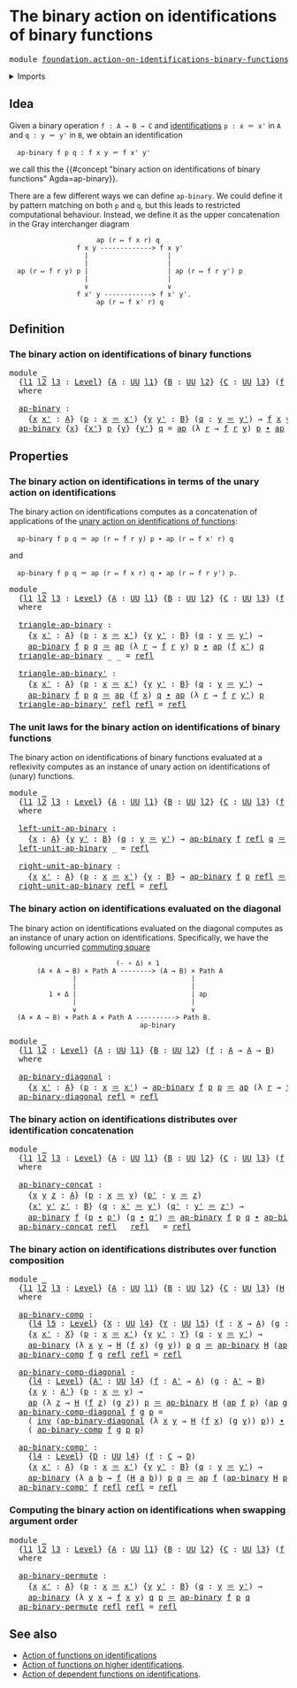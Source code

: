 # The binary action on identifications of binary functions

<pre class="Agda"><a id="69" class="Keyword">module</a> <a id="76" href="foundation.action-on-identifications-binary-functions.html" class="Module">foundation.action-on-identifications-binary-functions</a> <a id="130" class="Keyword">where</a>
</pre>
<details><summary>Imports</summary>

<pre class="Agda"><a id="186" class="Keyword">open</a> <a id="191" class="Keyword">import</a> <a id="198" href="foundation.action-on-identifications-functions.html" class="Module">foundation.action-on-identifications-functions</a>
<a id="245" class="Keyword">open</a> <a id="250" class="Keyword">import</a> <a id="257" href="foundation.universe-levels.html" class="Module">foundation.universe-levels</a>

<a id="285" class="Keyword">open</a> <a id="290" class="Keyword">import</a> <a id="297" href="foundation-core.identity-types.html" class="Module">foundation-core.identity-types</a>
</pre>
</details>

## Idea

Given a binary operation `f : A → B → C` and
[identifications](foundation-core.identity-types.md) `p : x ＝ x'` in `A` and
`q : y ＝ y'` in `B`, we obtain an identification

```text
  ap-binary f p q : f x y ＝ f x' y'
```

we call this the
{{#concept "binary action on identifications of binary functions" Agda=ap-binary}}.

There are a few different ways we can define `ap-binary`. We could define it by
pattern matching on both `p` and `q`, but this leads to restricted computational
behaviour. Instead, we define it as the upper concatenation in the Gray
interchanger diagram

```text
                      ap (r ↦ f x r) q
                 f x y -------------> f x y'
                   |                    |
                   |                    |
  ap (r ↦ f r y) p |                    | ap (r ↦ f r y') p
                   |                    |
                   ∨                    ∨
                 f x' y ------------> f x' y'.
                      ap (r ↦ f x' r) q
```

## Definition

### The binary action on identifications of binary functions

<pre class="Agda"><a id="1429" class="Keyword">module</a> <a id="1436" href="foundation.action-on-identifications-binary-functions.html#1436" class="Module">_</a>
  <a id="1440" class="Symbol">{</a><a id="1441" href="foundation.action-on-identifications-binary-functions.html#1441" class="Bound">l1</a> <a id="1444" href="foundation.action-on-identifications-binary-functions.html#1444" class="Bound">l2</a> <a id="1447" href="foundation.action-on-identifications-binary-functions.html#1447" class="Bound">l3</a> <a id="1450" class="Symbol">:</a> <a id="1452" href="Agda.Primitive.html#742" class="Postulate">Level</a><a id="1457" class="Symbol">}</a> <a id="1459" class="Symbol">{</a><a id="1460" href="foundation.action-on-identifications-binary-functions.html#1460" class="Bound">A</a> <a id="1462" class="Symbol">:</a> <a id="1464" href="Agda.Primitive.html#388" class="Primitive">UU</a> <a id="1467" href="foundation.action-on-identifications-binary-functions.html#1441" class="Bound">l1</a><a id="1469" class="Symbol">}</a> <a id="1471" class="Symbol">{</a><a id="1472" href="foundation.action-on-identifications-binary-functions.html#1472" class="Bound">B</a> <a id="1474" class="Symbol">:</a> <a id="1476" href="Agda.Primitive.html#388" class="Primitive">UU</a> <a id="1479" href="foundation.action-on-identifications-binary-functions.html#1444" class="Bound">l2</a><a id="1481" class="Symbol">}</a> <a id="1483" class="Symbol">{</a><a id="1484" href="foundation.action-on-identifications-binary-functions.html#1484" class="Bound">C</a> <a id="1486" class="Symbol">:</a> <a id="1488" href="Agda.Primitive.html#388" class="Primitive">UU</a> <a id="1491" href="foundation.action-on-identifications-binary-functions.html#1447" class="Bound">l3</a><a id="1493" class="Symbol">}</a> <a id="1495" class="Symbol">(</a><a id="1496" href="foundation.action-on-identifications-binary-functions.html#1496" class="Bound">f</a> <a id="1498" class="Symbol">:</a> <a id="1500" href="foundation.action-on-identifications-binary-functions.html#1460" class="Bound">A</a> <a id="1502" class="Symbol">→</a> <a id="1504" href="foundation.action-on-identifications-binary-functions.html#1472" class="Bound">B</a> <a id="1506" class="Symbol">→</a> <a id="1508" href="foundation.action-on-identifications-binary-functions.html#1484" class="Bound">C</a><a id="1509" class="Symbol">)</a>
  <a id="1513" class="Keyword">where</a>

  <a id="1522" href="foundation.action-on-identifications-binary-functions.html#1522" class="Function">ap-binary</a> <a id="1532" class="Symbol">:</a>
    <a id="1538" class="Symbol">{</a><a id="1539" href="foundation.action-on-identifications-binary-functions.html#1539" class="Bound">x</a> <a id="1541" href="foundation.action-on-identifications-binary-functions.html#1541" class="Bound">x&#39;</a> <a id="1544" class="Symbol">:</a> <a id="1546" href="foundation.action-on-identifications-binary-functions.html#1460" class="Bound">A</a><a id="1547" class="Symbol">}</a> <a id="1549" class="Symbol">(</a><a id="1550" href="foundation.action-on-identifications-binary-functions.html#1550" class="Bound">p</a> <a id="1552" class="Symbol">:</a> <a id="1554" href="foundation.action-on-identifications-binary-functions.html#1539" class="Bound">x</a> <a id="1556" href="foundation-core.identity-types.html#2713" class="Function Operator">＝</a> <a id="1558" href="foundation.action-on-identifications-binary-functions.html#1541" class="Bound">x&#39;</a><a id="1560" class="Symbol">)</a> <a id="1562" class="Symbol">{</a><a id="1563" href="foundation.action-on-identifications-binary-functions.html#1563" class="Bound">y</a> <a id="1565" href="foundation.action-on-identifications-binary-functions.html#1565" class="Bound">y&#39;</a> <a id="1568" class="Symbol">:</a> <a id="1570" href="foundation.action-on-identifications-binary-functions.html#1472" class="Bound">B</a><a id="1571" class="Symbol">}</a> <a id="1573" class="Symbol">(</a><a id="1574" href="foundation.action-on-identifications-binary-functions.html#1574" class="Bound">q</a> <a id="1576" class="Symbol">:</a> <a id="1578" href="foundation.action-on-identifications-binary-functions.html#1563" class="Bound">y</a> <a id="1580" href="foundation-core.identity-types.html#2713" class="Function Operator">＝</a> <a id="1582" href="foundation.action-on-identifications-binary-functions.html#1565" class="Bound">y&#39;</a><a id="1584" class="Symbol">)</a> <a id="1586" class="Symbol">→</a> <a id="1588" href="foundation.action-on-identifications-binary-functions.html#1496" class="Bound">f</a> <a id="1590" href="foundation.action-on-identifications-binary-functions.html#1539" class="Bound">x</a> <a id="1592" href="foundation.action-on-identifications-binary-functions.html#1563" class="Bound">y</a> <a id="1594" href="foundation-core.identity-types.html#2713" class="Function Operator">＝</a> <a id="1596" href="foundation.action-on-identifications-binary-functions.html#1496" class="Bound">f</a> <a id="1598" href="foundation.action-on-identifications-binary-functions.html#1541" class="Bound">x&#39;</a> <a id="1601" href="foundation.action-on-identifications-binary-functions.html#1565" class="Bound">y&#39;</a>
  <a id="1606" href="foundation.action-on-identifications-binary-functions.html#1522" class="Function">ap-binary</a> <a id="1616" class="Symbol">{</a><a id="1617" href="foundation.action-on-identifications-binary-functions.html#1617" class="Bound">x</a><a id="1618" class="Symbol">}</a> <a id="1620" class="Symbol">{</a><a id="1621" href="foundation.action-on-identifications-binary-functions.html#1621" class="Bound">x&#39;</a><a id="1623" class="Symbol">}</a> <a id="1625" href="foundation.action-on-identifications-binary-functions.html#1625" class="Bound">p</a> <a id="1627" class="Symbol">{</a><a id="1628" href="foundation.action-on-identifications-binary-functions.html#1628" class="Bound">y</a><a id="1629" class="Symbol">}</a> <a id="1631" class="Symbol">{</a><a id="1632" href="foundation.action-on-identifications-binary-functions.html#1632" class="Bound">y&#39;</a><a id="1634" class="Symbol">}</a> <a id="1636" href="foundation.action-on-identifications-binary-functions.html#1636" class="Bound">q</a> <a id="1638" class="Symbol">=</a> <a id="1640" href="foundation.action-on-identifications-functions.html#730" class="Function">ap</a> <a id="1643" class="Symbol">(λ</a> <a id="1646" href="foundation.action-on-identifications-binary-functions.html#1646" class="Bound">r</a> <a id="1648" class="Symbol">→</a> <a id="1650" href="foundation.action-on-identifications-binary-functions.html#1496" class="Bound">f</a> <a id="1652" href="foundation.action-on-identifications-binary-functions.html#1646" class="Bound">r</a> <a id="1654" href="foundation.action-on-identifications-binary-functions.html#1628" class="Bound">y</a><a id="1655" class="Symbol">)</a> <a id="1657" href="foundation.action-on-identifications-binary-functions.html#1625" class="Bound">p</a> <a id="1659" href="foundation-core.identity-types.html#5864" class="Function Operator">∙</a> <a id="1661" href="foundation.action-on-identifications-functions.html#730" class="Function">ap</a> <a id="1664" class="Symbol">(</a><a id="1665" href="foundation.action-on-identifications-binary-functions.html#1496" class="Bound">f</a> <a id="1667" href="foundation.action-on-identifications-binary-functions.html#1621" class="Bound">x&#39;</a><a id="1669" class="Symbol">)</a> <a id="1671" href="foundation.action-on-identifications-binary-functions.html#1636" class="Bound">q</a>
</pre>
## Properties

### The binary action on identifications in terms of the unary action on identifications

The binary action on identifications computes as a concatenation of applications
of the
[unary action on identifications of functions](foundation.action-on-identifications-functions.md):

```text
  ap-binary f p q ＝ ap (r ↦ f r y) p ∙ ap (r ↦ f x' r) q
```

and

```text
  ap-binary f p q ＝ ap (r ↦ f x r) q ∙ ap (r ↦ f r y') p.
```

<pre class="Agda"><a id="2125" class="Keyword">module</a> <a id="2132" href="foundation.action-on-identifications-binary-functions.html#2132" class="Module">_</a>
  <a id="2136" class="Symbol">{</a><a id="2137" href="foundation.action-on-identifications-binary-functions.html#2137" class="Bound">l1</a> <a id="2140" href="foundation.action-on-identifications-binary-functions.html#2140" class="Bound">l2</a> <a id="2143" href="foundation.action-on-identifications-binary-functions.html#2143" class="Bound">l3</a> <a id="2146" class="Symbol">:</a> <a id="2148" href="Agda.Primitive.html#742" class="Postulate">Level</a><a id="2153" class="Symbol">}</a> <a id="2155" class="Symbol">{</a><a id="2156" href="foundation.action-on-identifications-binary-functions.html#2156" class="Bound">A</a> <a id="2158" class="Symbol">:</a> <a id="2160" href="Agda.Primitive.html#388" class="Primitive">UU</a> <a id="2163" href="foundation.action-on-identifications-binary-functions.html#2137" class="Bound">l1</a><a id="2165" class="Symbol">}</a> <a id="2167" class="Symbol">{</a><a id="2168" href="foundation.action-on-identifications-binary-functions.html#2168" class="Bound">B</a> <a id="2170" class="Symbol">:</a> <a id="2172" href="Agda.Primitive.html#388" class="Primitive">UU</a> <a id="2175" href="foundation.action-on-identifications-binary-functions.html#2140" class="Bound">l2</a><a id="2177" class="Symbol">}</a> <a id="2179" class="Symbol">{</a><a id="2180" href="foundation.action-on-identifications-binary-functions.html#2180" class="Bound">C</a> <a id="2182" class="Symbol">:</a> <a id="2184" href="Agda.Primitive.html#388" class="Primitive">UU</a> <a id="2187" href="foundation.action-on-identifications-binary-functions.html#2143" class="Bound">l3</a><a id="2189" class="Symbol">}</a> <a id="2191" class="Symbol">(</a><a id="2192" href="foundation.action-on-identifications-binary-functions.html#2192" class="Bound">f</a> <a id="2194" class="Symbol">:</a> <a id="2196" href="foundation.action-on-identifications-binary-functions.html#2156" class="Bound">A</a> <a id="2198" class="Symbol">→</a> <a id="2200" href="foundation.action-on-identifications-binary-functions.html#2168" class="Bound">B</a> <a id="2202" class="Symbol">→</a> <a id="2204" href="foundation.action-on-identifications-binary-functions.html#2180" class="Bound">C</a><a id="2205" class="Symbol">)</a>
  <a id="2209" class="Keyword">where</a>

  <a id="2218" href="foundation.action-on-identifications-binary-functions.html#2218" class="Function">triangle-ap-binary</a> <a id="2237" class="Symbol">:</a>
    <a id="2243" class="Symbol">{</a><a id="2244" href="foundation.action-on-identifications-binary-functions.html#2244" class="Bound">x</a> <a id="2246" href="foundation.action-on-identifications-binary-functions.html#2246" class="Bound">x&#39;</a> <a id="2249" class="Symbol">:</a> <a id="2251" href="foundation.action-on-identifications-binary-functions.html#2156" class="Bound">A</a><a id="2252" class="Symbol">}</a> <a id="2254" class="Symbol">(</a><a id="2255" href="foundation.action-on-identifications-binary-functions.html#2255" class="Bound">p</a> <a id="2257" class="Symbol">:</a> <a id="2259" href="foundation.action-on-identifications-binary-functions.html#2244" class="Bound">x</a> <a id="2261" href="foundation-core.identity-types.html#2713" class="Function Operator">＝</a> <a id="2263" href="foundation.action-on-identifications-binary-functions.html#2246" class="Bound">x&#39;</a><a id="2265" class="Symbol">)</a> <a id="2267" class="Symbol">{</a><a id="2268" href="foundation.action-on-identifications-binary-functions.html#2268" class="Bound">y</a> <a id="2270" href="foundation.action-on-identifications-binary-functions.html#2270" class="Bound">y&#39;</a> <a id="2273" class="Symbol">:</a> <a id="2275" href="foundation.action-on-identifications-binary-functions.html#2168" class="Bound">B</a><a id="2276" class="Symbol">}</a> <a id="2278" class="Symbol">(</a><a id="2279" href="foundation.action-on-identifications-binary-functions.html#2279" class="Bound">q</a> <a id="2281" class="Symbol">:</a> <a id="2283" href="foundation.action-on-identifications-binary-functions.html#2268" class="Bound">y</a> <a id="2285" href="foundation-core.identity-types.html#2713" class="Function Operator">＝</a> <a id="2287" href="foundation.action-on-identifications-binary-functions.html#2270" class="Bound">y&#39;</a><a id="2289" class="Symbol">)</a> <a id="2291" class="Symbol">→</a>
    <a id="2297" href="foundation.action-on-identifications-binary-functions.html#1522" class="Function">ap-binary</a> <a id="2307" href="foundation.action-on-identifications-binary-functions.html#2192" class="Bound">f</a> <a id="2309" href="foundation.action-on-identifications-binary-functions.html#2255" class="Bound">p</a> <a id="2311" href="foundation.action-on-identifications-binary-functions.html#2279" class="Bound">q</a> <a id="2313" href="foundation-core.identity-types.html#2713" class="Function Operator">＝</a> <a id="2315" href="foundation.action-on-identifications-functions.html#730" class="Function">ap</a> <a id="2318" class="Symbol">(λ</a> <a id="2321" href="foundation.action-on-identifications-binary-functions.html#2321" class="Bound">r</a> <a id="2323" class="Symbol">→</a> <a id="2325" href="foundation.action-on-identifications-binary-functions.html#2192" class="Bound">f</a> <a id="2327" href="foundation.action-on-identifications-binary-functions.html#2321" class="Bound">r</a> <a id="2329" href="foundation.action-on-identifications-binary-functions.html#2268" class="Bound">y</a><a id="2330" class="Symbol">)</a> <a id="2332" href="foundation.action-on-identifications-binary-functions.html#2255" class="Bound">p</a> <a id="2334" href="foundation-core.identity-types.html#5864" class="Function Operator">∙</a> <a id="2336" href="foundation.action-on-identifications-functions.html#730" class="Function">ap</a> <a id="2339" class="Symbol">(</a><a id="2340" href="foundation.action-on-identifications-binary-functions.html#2192" class="Bound">f</a> <a id="2342" href="foundation.action-on-identifications-binary-functions.html#2246" class="Bound">x&#39;</a><a id="2344" class="Symbol">)</a> <a id="2346" href="foundation.action-on-identifications-binary-functions.html#2279" class="Bound">q</a>
  <a id="2350" href="foundation.action-on-identifications-binary-functions.html#2218" class="Function">triangle-ap-binary</a> <a id="2369" class="Symbol">_</a> <a id="2371" class="Symbol">_</a> <a id="2373" class="Symbol">=</a> <a id="2375" href="foundation-core.identity-types.html#2682" class="InductiveConstructor">refl</a>

  <a id="2383" href="foundation.action-on-identifications-binary-functions.html#2383" class="Function">triangle-ap-binary&#39;</a> <a id="2403" class="Symbol">:</a>
    <a id="2409" class="Symbol">{</a><a id="2410" href="foundation.action-on-identifications-binary-functions.html#2410" class="Bound">x</a> <a id="2412" href="foundation.action-on-identifications-binary-functions.html#2412" class="Bound">x&#39;</a> <a id="2415" class="Symbol">:</a> <a id="2417" href="foundation.action-on-identifications-binary-functions.html#2156" class="Bound">A</a><a id="2418" class="Symbol">}</a> <a id="2420" class="Symbol">(</a><a id="2421" href="foundation.action-on-identifications-binary-functions.html#2421" class="Bound">p</a> <a id="2423" class="Symbol">:</a> <a id="2425" href="foundation.action-on-identifications-binary-functions.html#2410" class="Bound">x</a> <a id="2427" href="foundation-core.identity-types.html#2713" class="Function Operator">＝</a> <a id="2429" href="foundation.action-on-identifications-binary-functions.html#2412" class="Bound">x&#39;</a><a id="2431" class="Symbol">)</a> <a id="2433" class="Symbol">{</a><a id="2434" href="foundation.action-on-identifications-binary-functions.html#2434" class="Bound">y</a> <a id="2436" href="foundation.action-on-identifications-binary-functions.html#2436" class="Bound">y&#39;</a> <a id="2439" class="Symbol">:</a> <a id="2441" href="foundation.action-on-identifications-binary-functions.html#2168" class="Bound">B</a><a id="2442" class="Symbol">}</a> <a id="2444" class="Symbol">(</a><a id="2445" href="foundation.action-on-identifications-binary-functions.html#2445" class="Bound">q</a> <a id="2447" class="Symbol">:</a> <a id="2449" href="foundation.action-on-identifications-binary-functions.html#2434" class="Bound">y</a> <a id="2451" href="foundation-core.identity-types.html#2713" class="Function Operator">＝</a> <a id="2453" href="foundation.action-on-identifications-binary-functions.html#2436" class="Bound">y&#39;</a><a id="2455" class="Symbol">)</a> <a id="2457" class="Symbol">→</a>
    <a id="2463" href="foundation.action-on-identifications-binary-functions.html#1522" class="Function">ap-binary</a> <a id="2473" href="foundation.action-on-identifications-binary-functions.html#2192" class="Bound">f</a> <a id="2475" href="foundation.action-on-identifications-binary-functions.html#2421" class="Bound">p</a> <a id="2477" href="foundation.action-on-identifications-binary-functions.html#2445" class="Bound">q</a> <a id="2479" href="foundation-core.identity-types.html#2713" class="Function Operator">＝</a> <a id="2481" href="foundation.action-on-identifications-functions.html#730" class="Function">ap</a> <a id="2484" class="Symbol">(</a><a id="2485" href="foundation.action-on-identifications-binary-functions.html#2192" class="Bound">f</a> <a id="2487" href="foundation.action-on-identifications-binary-functions.html#2410" class="Bound">x</a><a id="2488" class="Symbol">)</a> <a id="2490" href="foundation.action-on-identifications-binary-functions.html#2445" class="Bound">q</a> <a id="2492" href="foundation-core.identity-types.html#5864" class="Function Operator">∙</a> <a id="2494" href="foundation.action-on-identifications-functions.html#730" class="Function">ap</a> <a id="2497" class="Symbol">(λ</a> <a id="2500" href="foundation.action-on-identifications-binary-functions.html#2500" class="Bound">r</a> <a id="2502" class="Symbol">→</a> <a id="2504" href="foundation.action-on-identifications-binary-functions.html#2192" class="Bound">f</a> <a id="2506" href="foundation.action-on-identifications-binary-functions.html#2500" class="Bound">r</a> <a id="2508" href="foundation.action-on-identifications-binary-functions.html#2436" class="Bound">y&#39;</a><a id="2510" class="Symbol">)</a> <a id="2512" href="foundation.action-on-identifications-binary-functions.html#2421" class="Bound">p</a>
  <a id="2516" href="foundation.action-on-identifications-binary-functions.html#2383" class="Function">triangle-ap-binary&#39;</a> <a id="2536" href="foundation-core.identity-types.html#2682" class="InductiveConstructor">refl</a> <a id="2541" href="foundation-core.identity-types.html#2682" class="InductiveConstructor">refl</a> <a id="2546" class="Symbol">=</a> <a id="2548" href="foundation-core.identity-types.html#2682" class="InductiveConstructor">refl</a>
</pre>
### The unit laws for the binary action on identifications of binary functions

The binary action on identifications of binary functions evaluated at a
reflexivity computes as an instance of unary action on identifications of
(unary) functions.

<pre class="Agda"><a id="2812" class="Keyword">module</a> <a id="2819" href="foundation.action-on-identifications-binary-functions.html#2819" class="Module">_</a>
  <a id="2823" class="Symbol">{</a><a id="2824" href="foundation.action-on-identifications-binary-functions.html#2824" class="Bound">l1</a> <a id="2827" href="foundation.action-on-identifications-binary-functions.html#2827" class="Bound">l2</a> <a id="2830" href="foundation.action-on-identifications-binary-functions.html#2830" class="Bound">l3</a> <a id="2833" class="Symbol">:</a> <a id="2835" href="Agda.Primitive.html#742" class="Postulate">Level</a><a id="2840" class="Symbol">}</a> <a id="2842" class="Symbol">{</a><a id="2843" href="foundation.action-on-identifications-binary-functions.html#2843" class="Bound">A</a> <a id="2845" class="Symbol">:</a> <a id="2847" href="Agda.Primitive.html#388" class="Primitive">UU</a> <a id="2850" href="foundation.action-on-identifications-binary-functions.html#2824" class="Bound">l1</a><a id="2852" class="Symbol">}</a> <a id="2854" class="Symbol">{</a><a id="2855" href="foundation.action-on-identifications-binary-functions.html#2855" class="Bound">B</a> <a id="2857" class="Symbol">:</a> <a id="2859" href="Agda.Primitive.html#388" class="Primitive">UU</a> <a id="2862" href="foundation.action-on-identifications-binary-functions.html#2827" class="Bound">l2</a><a id="2864" class="Symbol">}</a> <a id="2866" class="Symbol">{</a><a id="2867" href="foundation.action-on-identifications-binary-functions.html#2867" class="Bound">C</a> <a id="2869" class="Symbol">:</a> <a id="2871" href="Agda.Primitive.html#388" class="Primitive">UU</a> <a id="2874" href="foundation.action-on-identifications-binary-functions.html#2830" class="Bound">l3</a><a id="2876" class="Symbol">}</a> <a id="2878" class="Symbol">(</a><a id="2879" href="foundation.action-on-identifications-binary-functions.html#2879" class="Bound">f</a> <a id="2881" class="Symbol">:</a> <a id="2883" href="foundation.action-on-identifications-binary-functions.html#2843" class="Bound">A</a> <a id="2885" class="Symbol">→</a> <a id="2887" href="foundation.action-on-identifications-binary-functions.html#2855" class="Bound">B</a> <a id="2889" class="Symbol">→</a> <a id="2891" href="foundation.action-on-identifications-binary-functions.html#2867" class="Bound">C</a><a id="2892" class="Symbol">)</a>
  <a id="2896" class="Keyword">where</a>

  <a id="2905" href="foundation.action-on-identifications-binary-functions.html#2905" class="Function">left-unit-ap-binary</a> <a id="2925" class="Symbol">:</a>
    <a id="2931" class="Symbol">{</a><a id="2932" href="foundation.action-on-identifications-binary-functions.html#2932" class="Bound">x</a> <a id="2934" class="Symbol">:</a> <a id="2936" href="foundation.action-on-identifications-binary-functions.html#2843" class="Bound">A</a><a id="2937" class="Symbol">}</a> <a id="2939" class="Symbol">{</a><a id="2940" href="foundation.action-on-identifications-binary-functions.html#2940" class="Bound">y</a> <a id="2942" href="foundation.action-on-identifications-binary-functions.html#2942" class="Bound">y&#39;</a> <a id="2945" class="Symbol">:</a> <a id="2947" href="foundation.action-on-identifications-binary-functions.html#2855" class="Bound">B</a><a id="2948" class="Symbol">}</a> <a id="2950" class="Symbol">(</a><a id="2951" href="foundation.action-on-identifications-binary-functions.html#2951" class="Bound">q</a> <a id="2953" class="Symbol">:</a> <a id="2955" href="foundation.action-on-identifications-binary-functions.html#2940" class="Bound">y</a> <a id="2957" href="foundation-core.identity-types.html#2713" class="Function Operator">＝</a> <a id="2959" href="foundation.action-on-identifications-binary-functions.html#2942" class="Bound">y&#39;</a><a id="2961" class="Symbol">)</a> <a id="2963" class="Symbol">→</a> <a id="2965" href="foundation.action-on-identifications-binary-functions.html#1522" class="Function">ap-binary</a> <a id="2975" href="foundation.action-on-identifications-binary-functions.html#2879" class="Bound">f</a> <a id="2977" href="foundation-core.identity-types.html#2682" class="InductiveConstructor">refl</a> <a id="2982" href="foundation.action-on-identifications-binary-functions.html#2951" class="Bound">q</a> <a id="2984" href="foundation-core.identity-types.html#2713" class="Function Operator">＝</a> <a id="2986" href="foundation.action-on-identifications-functions.html#730" class="Function">ap</a> <a id="2989" class="Symbol">(</a><a id="2990" href="foundation.action-on-identifications-binary-functions.html#2879" class="Bound">f</a> <a id="2992" href="foundation.action-on-identifications-binary-functions.html#2932" class="Bound">x</a><a id="2993" class="Symbol">)</a> <a id="2995" href="foundation.action-on-identifications-binary-functions.html#2951" class="Bound">q</a>
  <a id="2999" href="foundation.action-on-identifications-binary-functions.html#2905" class="Function">left-unit-ap-binary</a> <a id="3019" class="Symbol">_</a> <a id="3021" class="Symbol">=</a> <a id="3023" href="foundation-core.identity-types.html#2682" class="InductiveConstructor">refl</a>

  <a id="3031" href="foundation.action-on-identifications-binary-functions.html#3031" class="Function">right-unit-ap-binary</a> <a id="3052" class="Symbol">:</a>
    <a id="3058" class="Symbol">{</a><a id="3059" href="foundation.action-on-identifications-binary-functions.html#3059" class="Bound">x</a> <a id="3061" href="foundation.action-on-identifications-binary-functions.html#3061" class="Bound">x&#39;</a> <a id="3064" class="Symbol">:</a> <a id="3066" href="foundation.action-on-identifications-binary-functions.html#2843" class="Bound">A</a><a id="3067" class="Symbol">}</a> <a id="3069" class="Symbol">(</a><a id="3070" href="foundation.action-on-identifications-binary-functions.html#3070" class="Bound">p</a> <a id="3072" class="Symbol">:</a> <a id="3074" href="foundation.action-on-identifications-binary-functions.html#3059" class="Bound">x</a> <a id="3076" href="foundation-core.identity-types.html#2713" class="Function Operator">＝</a> <a id="3078" href="foundation.action-on-identifications-binary-functions.html#3061" class="Bound">x&#39;</a><a id="3080" class="Symbol">)</a> <a id="3082" class="Symbol">{</a><a id="3083" href="foundation.action-on-identifications-binary-functions.html#3083" class="Bound">y</a> <a id="3085" class="Symbol">:</a> <a id="3087" href="foundation.action-on-identifications-binary-functions.html#2855" class="Bound">B</a><a id="3088" class="Symbol">}</a> <a id="3090" class="Symbol">→</a> <a id="3092" href="foundation.action-on-identifications-binary-functions.html#1522" class="Function">ap-binary</a> <a id="3102" href="foundation.action-on-identifications-binary-functions.html#2879" class="Bound">f</a> <a id="3104" href="foundation.action-on-identifications-binary-functions.html#3070" class="Bound">p</a> <a id="3106" href="foundation-core.identity-types.html#2682" class="InductiveConstructor">refl</a> <a id="3111" href="foundation-core.identity-types.html#2713" class="Function Operator">＝</a> <a id="3113" href="foundation.action-on-identifications-functions.html#730" class="Function">ap</a> <a id="3116" class="Symbol">(λ</a> <a id="3119" href="foundation.action-on-identifications-binary-functions.html#3119" class="Bound">r</a> <a id="3121" class="Symbol">→</a> <a id="3123" href="foundation.action-on-identifications-binary-functions.html#2879" class="Bound">f</a> <a id="3125" href="foundation.action-on-identifications-binary-functions.html#3119" class="Bound">r</a> <a id="3127" href="foundation.action-on-identifications-binary-functions.html#3083" class="Bound">y</a><a id="3128" class="Symbol">)</a> <a id="3130" href="foundation.action-on-identifications-binary-functions.html#3070" class="Bound">p</a>
  <a id="3134" href="foundation.action-on-identifications-binary-functions.html#3031" class="Function">right-unit-ap-binary</a> <a id="3155" href="foundation-core.identity-types.html#2682" class="InductiveConstructor">refl</a> <a id="3160" class="Symbol">=</a> <a id="3162" href="foundation-core.identity-types.html#2682" class="InductiveConstructor">refl</a>
</pre>
### The binary action on identifications evaluated on the diagonal

The binary action on identifications evaluated on the diagonal computes as an
instance of unary action on identifications. Specifically, we have the following
uncurried [commuting square](foundation-core.commuting-squares-of-maps.md)

```text
                           (- ∘ Δ) × 1
       (A × A → B) × Path A --------> (A → B) × Path A
                |                             |
                |                             |
          1 × Δ |                             | ap
                |                             |
                ∨                             ∨
  (A × A → B) × Path A × Path A ----------> Path B.
                                 ap-binary
```

<pre class="Agda"><a id="3928" class="Keyword">module</a> <a id="3935" href="foundation.action-on-identifications-binary-functions.html#3935" class="Module">_</a>
  <a id="3939" class="Symbol">{</a><a id="3940" href="foundation.action-on-identifications-binary-functions.html#3940" class="Bound">l1</a> <a id="3943" href="foundation.action-on-identifications-binary-functions.html#3943" class="Bound">l2</a> <a id="3946" class="Symbol">:</a> <a id="3948" href="Agda.Primitive.html#742" class="Postulate">Level</a><a id="3953" class="Symbol">}</a> <a id="3955" class="Symbol">{</a><a id="3956" href="foundation.action-on-identifications-binary-functions.html#3956" class="Bound">A</a> <a id="3958" class="Symbol">:</a> <a id="3960" href="Agda.Primitive.html#388" class="Primitive">UU</a> <a id="3963" href="foundation.action-on-identifications-binary-functions.html#3940" class="Bound">l1</a><a id="3965" class="Symbol">}</a> <a id="3967" class="Symbol">{</a><a id="3968" href="foundation.action-on-identifications-binary-functions.html#3968" class="Bound">B</a> <a id="3970" class="Symbol">:</a> <a id="3972" href="Agda.Primitive.html#388" class="Primitive">UU</a> <a id="3975" href="foundation.action-on-identifications-binary-functions.html#3943" class="Bound">l2</a><a id="3977" class="Symbol">}</a> <a id="3979" class="Symbol">(</a><a id="3980" href="foundation.action-on-identifications-binary-functions.html#3980" class="Bound">f</a> <a id="3982" class="Symbol">:</a> <a id="3984" href="foundation.action-on-identifications-binary-functions.html#3956" class="Bound">A</a> <a id="3986" class="Symbol">→</a> <a id="3988" href="foundation.action-on-identifications-binary-functions.html#3956" class="Bound">A</a> <a id="3990" class="Symbol">→</a> <a id="3992" href="foundation.action-on-identifications-binary-functions.html#3968" class="Bound">B</a><a id="3993" class="Symbol">)</a>
  <a id="3997" class="Keyword">where</a>

  <a id="4006" href="foundation.action-on-identifications-binary-functions.html#4006" class="Function">ap-binary-diagonal</a> <a id="4025" class="Symbol">:</a>
    <a id="4031" class="Symbol">{</a><a id="4032" href="foundation.action-on-identifications-binary-functions.html#4032" class="Bound">x</a> <a id="4034" href="foundation.action-on-identifications-binary-functions.html#4034" class="Bound">x&#39;</a> <a id="4037" class="Symbol">:</a> <a id="4039" href="foundation.action-on-identifications-binary-functions.html#3956" class="Bound">A</a><a id="4040" class="Symbol">}</a> <a id="4042" class="Symbol">(</a><a id="4043" href="foundation.action-on-identifications-binary-functions.html#4043" class="Bound">p</a> <a id="4045" class="Symbol">:</a> <a id="4047" href="foundation.action-on-identifications-binary-functions.html#4032" class="Bound">x</a> <a id="4049" href="foundation-core.identity-types.html#2713" class="Function Operator">＝</a> <a id="4051" href="foundation.action-on-identifications-binary-functions.html#4034" class="Bound">x&#39;</a><a id="4053" class="Symbol">)</a> <a id="4055" class="Symbol">→</a> <a id="4057" href="foundation.action-on-identifications-binary-functions.html#1522" class="Function">ap-binary</a> <a id="4067" href="foundation.action-on-identifications-binary-functions.html#3980" class="Bound">f</a> <a id="4069" href="foundation.action-on-identifications-binary-functions.html#4043" class="Bound">p</a> <a id="4071" href="foundation.action-on-identifications-binary-functions.html#4043" class="Bound">p</a> <a id="4073" href="foundation-core.identity-types.html#2713" class="Function Operator">＝</a> <a id="4075" href="foundation.action-on-identifications-functions.html#730" class="Function">ap</a> <a id="4078" class="Symbol">(λ</a> <a id="4081" href="foundation.action-on-identifications-binary-functions.html#4081" class="Bound">r</a> <a id="4083" class="Symbol">→</a> <a id="4085" href="foundation.action-on-identifications-binary-functions.html#3980" class="Bound">f</a> <a id="4087" href="foundation.action-on-identifications-binary-functions.html#4081" class="Bound">r</a> <a id="4089" href="foundation.action-on-identifications-binary-functions.html#4081" class="Bound">r</a><a id="4090" class="Symbol">)</a> <a id="4092" href="foundation.action-on-identifications-binary-functions.html#4043" class="Bound">p</a>
  <a id="4096" href="foundation.action-on-identifications-binary-functions.html#4006" class="Function">ap-binary-diagonal</a> <a id="4115" href="foundation-core.identity-types.html#2682" class="InductiveConstructor">refl</a> <a id="4120" class="Symbol">=</a> <a id="4122" href="foundation-core.identity-types.html#2682" class="InductiveConstructor">refl</a>
</pre>
### The binary action on identifications distributes over identification concatenation

<pre class="Agda"><a id="4228" class="Keyword">module</a> <a id="4235" href="foundation.action-on-identifications-binary-functions.html#4235" class="Module">_</a>
  <a id="4239" class="Symbol">{</a><a id="4240" href="foundation.action-on-identifications-binary-functions.html#4240" class="Bound">l1</a> <a id="4243" href="foundation.action-on-identifications-binary-functions.html#4243" class="Bound">l2</a> <a id="4246" href="foundation.action-on-identifications-binary-functions.html#4246" class="Bound">l3</a> <a id="4249" class="Symbol">:</a> <a id="4251" href="Agda.Primitive.html#742" class="Postulate">Level</a><a id="4256" class="Symbol">}</a> <a id="4258" class="Symbol">{</a><a id="4259" href="foundation.action-on-identifications-binary-functions.html#4259" class="Bound">A</a> <a id="4261" class="Symbol">:</a> <a id="4263" href="Agda.Primitive.html#388" class="Primitive">UU</a> <a id="4266" href="foundation.action-on-identifications-binary-functions.html#4240" class="Bound">l1</a><a id="4268" class="Symbol">}</a> <a id="4270" class="Symbol">{</a><a id="4271" href="foundation.action-on-identifications-binary-functions.html#4271" class="Bound">B</a> <a id="4273" class="Symbol">:</a> <a id="4275" href="Agda.Primitive.html#388" class="Primitive">UU</a> <a id="4278" href="foundation.action-on-identifications-binary-functions.html#4243" class="Bound">l2</a><a id="4280" class="Symbol">}</a> <a id="4282" class="Symbol">{</a><a id="4283" href="foundation.action-on-identifications-binary-functions.html#4283" class="Bound">C</a> <a id="4285" class="Symbol">:</a> <a id="4287" href="Agda.Primitive.html#388" class="Primitive">UU</a> <a id="4290" href="foundation.action-on-identifications-binary-functions.html#4246" class="Bound">l3</a><a id="4292" class="Symbol">}</a> <a id="4294" class="Symbol">(</a><a id="4295" href="foundation.action-on-identifications-binary-functions.html#4295" class="Bound">f</a> <a id="4297" class="Symbol">:</a> <a id="4299" href="foundation.action-on-identifications-binary-functions.html#4259" class="Bound">A</a> <a id="4301" class="Symbol">→</a> <a id="4303" href="foundation.action-on-identifications-binary-functions.html#4271" class="Bound">B</a> <a id="4305" class="Symbol">→</a> <a id="4307" href="foundation.action-on-identifications-binary-functions.html#4283" class="Bound">C</a><a id="4308" class="Symbol">)</a>
  <a id="4312" class="Keyword">where</a>

  <a id="4321" href="foundation.action-on-identifications-binary-functions.html#4321" class="Function">ap-binary-concat</a> <a id="4338" class="Symbol">:</a>
    <a id="4344" class="Symbol">{</a><a id="4345" href="foundation.action-on-identifications-binary-functions.html#4345" class="Bound">x</a> <a id="4347" href="foundation.action-on-identifications-binary-functions.html#4347" class="Bound">y</a> <a id="4349" href="foundation.action-on-identifications-binary-functions.html#4349" class="Bound">z</a> <a id="4351" class="Symbol">:</a> <a id="4353" href="foundation.action-on-identifications-binary-functions.html#4259" class="Bound">A</a><a id="4354" class="Symbol">}</a> <a id="4356" class="Symbol">(</a><a id="4357" href="foundation.action-on-identifications-binary-functions.html#4357" class="Bound">p</a> <a id="4359" class="Symbol">:</a> <a id="4361" href="foundation.action-on-identifications-binary-functions.html#4345" class="Bound">x</a> <a id="4363" href="foundation-core.identity-types.html#2713" class="Function Operator">＝</a> <a id="4365" href="foundation.action-on-identifications-binary-functions.html#4347" class="Bound">y</a><a id="4366" class="Symbol">)</a> <a id="4368" class="Symbol">(</a><a id="4369" href="foundation.action-on-identifications-binary-functions.html#4369" class="Bound">p&#39;</a> <a id="4372" class="Symbol">:</a> <a id="4374" href="foundation.action-on-identifications-binary-functions.html#4347" class="Bound">y</a> <a id="4376" href="foundation-core.identity-types.html#2713" class="Function Operator">＝</a> <a id="4378" href="foundation.action-on-identifications-binary-functions.html#4349" class="Bound">z</a><a id="4379" class="Symbol">)</a>
    <a id="4385" class="Symbol">{</a><a id="4386" href="foundation.action-on-identifications-binary-functions.html#4386" class="Bound">x&#39;</a> <a id="4389" href="foundation.action-on-identifications-binary-functions.html#4389" class="Bound">y&#39;</a> <a id="4392" href="foundation.action-on-identifications-binary-functions.html#4392" class="Bound">z&#39;</a> <a id="4395" class="Symbol">:</a> <a id="4397" href="foundation.action-on-identifications-binary-functions.html#4271" class="Bound">B</a><a id="4398" class="Symbol">}</a> <a id="4400" class="Symbol">(</a><a id="4401" href="foundation.action-on-identifications-binary-functions.html#4401" class="Bound">q</a> <a id="4403" class="Symbol">:</a> <a id="4405" href="foundation.action-on-identifications-binary-functions.html#4386" class="Bound">x&#39;</a> <a id="4408" href="foundation-core.identity-types.html#2713" class="Function Operator">＝</a> <a id="4410" href="foundation.action-on-identifications-binary-functions.html#4389" class="Bound">y&#39;</a><a id="4412" class="Symbol">)</a> <a id="4414" class="Symbol">(</a><a id="4415" href="foundation.action-on-identifications-binary-functions.html#4415" class="Bound">q&#39;</a> <a id="4418" class="Symbol">:</a> <a id="4420" href="foundation.action-on-identifications-binary-functions.html#4389" class="Bound">y&#39;</a> <a id="4423" href="foundation-core.identity-types.html#2713" class="Function Operator">＝</a> <a id="4425" href="foundation.action-on-identifications-binary-functions.html#4392" class="Bound">z&#39;</a><a id="4427" class="Symbol">)</a> <a id="4429" class="Symbol">→</a>
    <a id="4435" href="foundation.action-on-identifications-binary-functions.html#1522" class="Function">ap-binary</a> <a id="4445" href="foundation.action-on-identifications-binary-functions.html#4295" class="Bound">f</a> <a id="4447" class="Symbol">(</a><a id="4448" href="foundation.action-on-identifications-binary-functions.html#4357" class="Bound">p</a> <a id="4450" href="foundation-core.identity-types.html#5864" class="Function Operator">∙</a> <a id="4452" href="foundation.action-on-identifications-binary-functions.html#4369" class="Bound">p&#39;</a><a id="4454" class="Symbol">)</a> <a id="4456" class="Symbol">(</a><a id="4457" href="foundation.action-on-identifications-binary-functions.html#4401" class="Bound">q</a> <a id="4459" href="foundation-core.identity-types.html#5864" class="Function Operator">∙</a> <a id="4461" href="foundation.action-on-identifications-binary-functions.html#4415" class="Bound">q&#39;</a><a id="4463" class="Symbol">)</a> <a id="4465" href="foundation-core.identity-types.html#2713" class="Function Operator">＝</a> <a id="4467" href="foundation.action-on-identifications-binary-functions.html#1522" class="Function">ap-binary</a> <a id="4477" href="foundation.action-on-identifications-binary-functions.html#4295" class="Bound">f</a> <a id="4479" href="foundation.action-on-identifications-binary-functions.html#4357" class="Bound">p</a> <a id="4481" href="foundation.action-on-identifications-binary-functions.html#4401" class="Bound">q</a> <a id="4483" href="foundation-core.identity-types.html#5864" class="Function Operator">∙</a> <a id="4485" href="foundation.action-on-identifications-binary-functions.html#1522" class="Function">ap-binary</a> <a id="4495" href="foundation.action-on-identifications-binary-functions.html#4295" class="Bound">f</a> <a id="4497" href="foundation.action-on-identifications-binary-functions.html#4369" class="Bound">p&#39;</a> <a id="4500" href="foundation.action-on-identifications-binary-functions.html#4415" class="Bound">q&#39;</a>
  <a id="4505" href="foundation.action-on-identifications-binary-functions.html#4321" class="Function">ap-binary-concat</a> <a id="4522" href="foundation-core.identity-types.html#2682" class="InductiveConstructor">refl</a> <a id="4527" class="Symbol">_</a> <a id="4529" href="foundation-core.identity-types.html#2682" class="InductiveConstructor">refl</a> <a id="4534" class="Symbol">_</a> <a id="4536" class="Symbol">=</a> <a id="4538" href="foundation-core.identity-types.html#2682" class="InductiveConstructor">refl</a>
</pre>
### The binary action on identifications distributes over function composition

<pre class="Agda"><a id="4636" class="Keyword">module</a> <a id="4643" href="foundation.action-on-identifications-binary-functions.html#4643" class="Module">_</a>
  <a id="4647" class="Symbol">{</a><a id="4648" href="foundation.action-on-identifications-binary-functions.html#4648" class="Bound">l1</a> <a id="4651" href="foundation.action-on-identifications-binary-functions.html#4651" class="Bound">l2</a> <a id="4654" href="foundation.action-on-identifications-binary-functions.html#4654" class="Bound">l3</a> <a id="4657" class="Symbol">:</a> <a id="4659" href="Agda.Primitive.html#742" class="Postulate">Level</a><a id="4664" class="Symbol">}</a> <a id="4666" class="Symbol">{</a><a id="4667" href="foundation.action-on-identifications-binary-functions.html#4667" class="Bound">A</a> <a id="4669" class="Symbol">:</a> <a id="4671" href="Agda.Primitive.html#388" class="Primitive">UU</a> <a id="4674" href="foundation.action-on-identifications-binary-functions.html#4648" class="Bound">l1</a><a id="4676" class="Symbol">}</a> <a id="4678" class="Symbol">{</a><a id="4679" href="foundation.action-on-identifications-binary-functions.html#4679" class="Bound">B</a> <a id="4681" class="Symbol">:</a> <a id="4683" href="Agda.Primitive.html#388" class="Primitive">UU</a> <a id="4686" href="foundation.action-on-identifications-binary-functions.html#4651" class="Bound">l2</a><a id="4688" class="Symbol">}</a> <a id="4690" class="Symbol">{</a><a id="4691" href="foundation.action-on-identifications-binary-functions.html#4691" class="Bound">C</a> <a id="4693" class="Symbol">:</a> <a id="4695" href="Agda.Primitive.html#388" class="Primitive">UU</a> <a id="4698" href="foundation.action-on-identifications-binary-functions.html#4654" class="Bound">l3</a><a id="4700" class="Symbol">}</a> <a id="4702" class="Symbol">(</a><a id="4703" href="foundation.action-on-identifications-binary-functions.html#4703" class="Bound">H</a> <a id="4705" class="Symbol">:</a> <a id="4707" href="foundation.action-on-identifications-binary-functions.html#4667" class="Bound">A</a> <a id="4709" class="Symbol">→</a> <a id="4711" href="foundation.action-on-identifications-binary-functions.html#4679" class="Bound">B</a> <a id="4713" class="Symbol">→</a> <a id="4715" href="foundation.action-on-identifications-binary-functions.html#4691" class="Bound">C</a><a id="4716" class="Symbol">)</a>
  <a id="4720" class="Keyword">where</a>

  <a id="4729" href="foundation.action-on-identifications-binary-functions.html#4729" class="Function">ap-binary-comp</a> <a id="4744" class="Symbol">:</a>
    <a id="4750" class="Symbol">{</a><a id="4751" href="foundation.action-on-identifications-binary-functions.html#4751" class="Bound">l4</a> <a id="4754" href="foundation.action-on-identifications-binary-functions.html#4754" class="Bound">l5</a> <a id="4757" class="Symbol">:</a> <a id="4759" href="Agda.Primitive.html#742" class="Postulate">Level</a><a id="4764" class="Symbol">}</a> <a id="4766" class="Symbol">{</a><a id="4767" href="foundation.action-on-identifications-binary-functions.html#4767" class="Bound">X</a> <a id="4769" class="Symbol">:</a> <a id="4771" href="Agda.Primitive.html#388" class="Primitive">UU</a> <a id="4774" href="foundation.action-on-identifications-binary-functions.html#4751" class="Bound">l4</a><a id="4776" class="Symbol">}</a> <a id="4778" class="Symbol">{</a><a id="4779" href="foundation.action-on-identifications-binary-functions.html#4779" class="Bound">Y</a> <a id="4781" class="Symbol">:</a> <a id="4783" href="Agda.Primitive.html#388" class="Primitive">UU</a> <a id="4786" href="foundation.action-on-identifications-binary-functions.html#4754" class="Bound">l5</a><a id="4788" class="Symbol">}</a> <a id="4790" class="Symbol">(</a><a id="4791" href="foundation.action-on-identifications-binary-functions.html#4791" class="Bound">f</a> <a id="4793" class="Symbol">:</a> <a id="4795" href="foundation.action-on-identifications-binary-functions.html#4767" class="Bound">X</a> <a id="4797" class="Symbol">→</a> <a id="4799" href="foundation.action-on-identifications-binary-functions.html#4667" class="Bound">A</a><a id="4800" class="Symbol">)</a> <a id="4802" class="Symbol">(</a><a id="4803" href="foundation.action-on-identifications-binary-functions.html#4803" class="Bound">g</a> <a id="4805" class="Symbol">:</a> <a id="4807" href="foundation.action-on-identifications-binary-functions.html#4779" class="Bound">Y</a> <a id="4809" class="Symbol">→</a> <a id="4811" href="foundation.action-on-identifications-binary-functions.html#4679" class="Bound">B</a><a id="4812" class="Symbol">)</a>
    <a id="4818" class="Symbol">{</a><a id="4819" href="foundation.action-on-identifications-binary-functions.html#4819" class="Bound">x</a> <a id="4821" href="foundation.action-on-identifications-binary-functions.html#4821" class="Bound">x&#39;</a> <a id="4824" class="Symbol">:</a> <a id="4826" href="foundation.action-on-identifications-binary-functions.html#4767" class="Bound">X</a><a id="4827" class="Symbol">}</a> <a id="4829" class="Symbol">(</a><a id="4830" href="foundation.action-on-identifications-binary-functions.html#4830" class="Bound">p</a> <a id="4832" class="Symbol">:</a> <a id="4834" href="foundation.action-on-identifications-binary-functions.html#4819" class="Bound">x</a> <a id="4836" href="foundation-core.identity-types.html#2713" class="Function Operator">＝</a> <a id="4838" href="foundation.action-on-identifications-binary-functions.html#4821" class="Bound">x&#39;</a><a id="4840" class="Symbol">)</a> <a id="4842" class="Symbol">{</a><a id="4843" href="foundation.action-on-identifications-binary-functions.html#4843" class="Bound">y</a> <a id="4845" href="foundation.action-on-identifications-binary-functions.html#4845" class="Bound">y&#39;</a> <a id="4848" class="Symbol">:</a> <a id="4850" href="foundation.action-on-identifications-binary-functions.html#4779" class="Bound">Y</a><a id="4851" class="Symbol">}</a> <a id="4853" class="Symbol">(</a><a id="4854" href="foundation.action-on-identifications-binary-functions.html#4854" class="Bound">q</a> <a id="4856" class="Symbol">:</a> <a id="4858" href="foundation.action-on-identifications-binary-functions.html#4843" class="Bound">y</a> <a id="4860" href="foundation-core.identity-types.html#2713" class="Function Operator">＝</a> <a id="4862" href="foundation.action-on-identifications-binary-functions.html#4845" class="Bound">y&#39;</a><a id="4864" class="Symbol">)</a> <a id="4866" class="Symbol">→</a>
    <a id="4872" href="foundation.action-on-identifications-binary-functions.html#1522" class="Function">ap-binary</a> <a id="4882" class="Symbol">(λ</a> <a id="4885" href="foundation.action-on-identifications-binary-functions.html#4885" class="Bound">x</a> <a id="4887" href="foundation.action-on-identifications-binary-functions.html#4887" class="Bound">y</a> <a id="4889" class="Symbol">→</a> <a id="4891" href="foundation.action-on-identifications-binary-functions.html#4703" class="Bound">H</a> <a id="4893" class="Symbol">(</a><a id="4894" href="foundation.action-on-identifications-binary-functions.html#4791" class="Bound">f</a> <a id="4896" href="foundation.action-on-identifications-binary-functions.html#4885" class="Bound">x</a><a id="4897" class="Symbol">)</a> <a id="4899" class="Symbol">(</a><a id="4900" href="foundation.action-on-identifications-binary-functions.html#4803" class="Bound">g</a> <a id="4902" href="foundation.action-on-identifications-binary-functions.html#4887" class="Bound">y</a><a id="4903" class="Symbol">))</a> <a id="4906" href="foundation.action-on-identifications-binary-functions.html#4830" class="Bound">p</a> <a id="4908" href="foundation.action-on-identifications-binary-functions.html#4854" class="Bound">q</a> <a id="4910" href="foundation-core.identity-types.html#2713" class="Function Operator">＝</a> <a id="4912" href="foundation.action-on-identifications-binary-functions.html#1522" class="Function">ap-binary</a> <a id="4922" href="foundation.action-on-identifications-binary-functions.html#4703" class="Bound">H</a> <a id="4924" class="Symbol">(</a><a id="4925" href="foundation.action-on-identifications-functions.html#730" class="Function">ap</a> <a id="4928" href="foundation.action-on-identifications-binary-functions.html#4791" class="Bound">f</a> <a id="4930" href="foundation.action-on-identifications-binary-functions.html#4830" class="Bound">p</a><a id="4931" class="Symbol">)</a> <a id="4933" class="Symbol">(</a><a id="4934" href="foundation.action-on-identifications-functions.html#730" class="Function">ap</a> <a id="4937" href="foundation.action-on-identifications-binary-functions.html#4803" class="Bound">g</a> <a id="4939" href="foundation.action-on-identifications-binary-functions.html#4854" class="Bound">q</a><a id="4940" class="Symbol">)</a>
  <a id="4944" href="foundation.action-on-identifications-binary-functions.html#4729" class="Function">ap-binary-comp</a> <a id="4959" href="foundation.action-on-identifications-binary-functions.html#4959" class="Bound">f</a> <a id="4961" href="foundation.action-on-identifications-binary-functions.html#4961" class="Bound">g</a> <a id="4963" href="foundation-core.identity-types.html#2682" class="InductiveConstructor">refl</a> <a id="4968" href="foundation-core.identity-types.html#2682" class="InductiveConstructor">refl</a> <a id="4973" class="Symbol">=</a> <a id="4975" href="foundation-core.identity-types.html#2682" class="InductiveConstructor">refl</a>

  <a id="4983" href="foundation.action-on-identifications-binary-functions.html#4983" class="Function">ap-binary-comp-diagonal</a> <a id="5007" class="Symbol">:</a>
    <a id="5013" class="Symbol">{</a><a id="5014" href="foundation.action-on-identifications-binary-functions.html#5014" class="Bound">l4</a> <a id="5017" class="Symbol">:</a> <a id="5019" href="Agda.Primitive.html#742" class="Postulate">Level</a><a id="5024" class="Symbol">}</a> <a id="5026" class="Symbol">{</a><a id="5027" href="foundation.action-on-identifications-binary-functions.html#5027" class="Bound">A&#39;</a> <a id="5030" class="Symbol">:</a> <a id="5032" href="Agda.Primitive.html#388" class="Primitive">UU</a> <a id="5035" href="foundation.action-on-identifications-binary-functions.html#5014" class="Bound">l4</a><a id="5037" class="Symbol">}</a> <a id="5039" class="Symbol">(</a><a id="5040" href="foundation.action-on-identifications-binary-functions.html#5040" class="Bound">f</a> <a id="5042" class="Symbol">:</a> <a id="5044" href="foundation.action-on-identifications-binary-functions.html#5027" class="Bound">A&#39;</a> <a id="5047" class="Symbol">→</a> <a id="5049" href="foundation.action-on-identifications-binary-functions.html#4667" class="Bound">A</a><a id="5050" class="Symbol">)</a> <a id="5052" class="Symbol">(</a><a id="5053" href="foundation.action-on-identifications-binary-functions.html#5053" class="Bound">g</a> <a id="5055" class="Symbol">:</a> <a id="5057" href="foundation.action-on-identifications-binary-functions.html#5027" class="Bound">A&#39;</a> <a id="5060" class="Symbol">→</a> <a id="5062" href="foundation.action-on-identifications-binary-functions.html#4679" class="Bound">B</a><a id="5063" class="Symbol">)</a>
    <a id="5069" class="Symbol">{</a><a id="5070" href="foundation.action-on-identifications-binary-functions.html#5070" class="Bound">x</a> <a id="5072" href="foundation.action-on-identifications-binary-functions.html#5072" class="Bound">y</a> <a id="5074" class="Symbol">:</a> <a id="5076" href="foundation.action-on-identifications-binary-functions.html#5027" class="Bound">A&#39;</a><a id="5078" class="Symbol">}</a> <a id="5080" class="Symbol">(</a><a id="5081" href="foundation.action-on-identifications-binary-functions.html#5081" class="Bound">p</a> <a id="5083" class="Symbol">:</a> <a id="5085" href="foundation.action-on-identifications-binary-functions.html#5070" class="Bound">x</a> <a id="5087" href="foundation-core.identity-types.html#2713" class="Function Operator">＝</a> <a id="5089" href="foundation.action-on-identifications-binary-functions.html#5072" class="Bound">y</a><a id="5090" class="Symbol">)</a> <a id="5092" class="Symbol">→</a>
    <a id="5098" href="foundation.action-on-identifications-functions.html#730" class="Function">ap</a> <a id="5101" class="Symbol">(λ</a> <a id="5104" href="foundation.action-on-identifications-binary-functions.html#5104" class="Bound">z</a> <a id="5106" class="Symbol">→</a> <a id="5108" href="foundation.action-on-identifications-binary-functions.html#4703" class="Bound">H</a> <a id="5110" class="Symbol">(</a><a id="5111" href="foundation.action-on-identifications-binary-functions.html#5040" class="Bound">f</a> <a id="5113" href="foundation.action-on-identifications-binary-functions.html#5104" class="Bound">z</a><a id="5114" class="Symbol">)</a> <a id="5116" class="Symbol">(</a><a id="5117" href="foundation.action-on-identifications-binary-functions.html#5053" class="Bound">g</a> <a id="5119" href="foundation.action-on-identifications-binary-functions.html#5104" class="Bound">z</a><a id="5120" class="Symbol">))</a> <a id="5123" href="foundation.action-on-identifications-binary-functions.html#5081" class="Bound">p</a> <a id="5125" href="foundation-core.identity-types.html#2713" class="Function Operator">＝</a> <a id="5127" href="foundation.action-on-identifications-binary-functions.html#1522" class="Function">ap-binary</a> <a id="5137" href="foundation.action-on-identifications-binary-functions.html#4703" class="Bound">H</a> <a id="5139" class="Symbol">(</a><a id="5140" href="foundation.action-on-identifications-functions.html#730" class="Function">ap</a> <a id="5143" href="foundation.action-on-identifications-binary-functions.html#5040" class="Bound">f</a> <a id="5145" href="foundation.action-on-identifications-binary-functions.html#5081" class="Bound">p</a><a id="5146" class="Symbol">)</a> <a id="5148" class="Symbol">(</a><a id="5149" href="foundation.action-on-identifications-functions.html#730" class="Function">ap</a> <a id="5152" href="foundation.action-on-identifications-binary-functions.html#5053" class="Bound">g</a> <a id="5154" href="foundation.action-on-identifications-binary-functions.html#5081" class="Bound">p</a><a id="5155" class="Symbol">)</a>
  <a id="5159" href="foundation.action-on-identifications-binary-functions.html#4983" class="Function">ap-binary-comp-diagonal</a> <a id="5183" href="foundation.action-on-identifications-binary-functions.html#5183" class="Bound">f</a> <a id="5185" href="foundation.action-on-identifications-binary-functions.html#5185" class="Bound">g</a> <a id="5187" href="foundation.action-on-identifications-binary-functions.html#5187" class="Bound">p</a> <a id="5189" class="Symbol">=</a>
    <a id="5195" class="Symbol">(</a> <a id="5197" href="foundation-core.identity-types.html#6168" class="Function">inv</a> <a id="5201" class="Symbol">(</a><a id="5202" href="foundation.action-on-identifications-binary-functions.html#4006" class="Function">ap-binary-diagonal</a> <a id="5221" class="Symbol">(λ</a> <a id="5224" href="foundation.action-on-identifications-binary-functions.html#5224" class="Bound">x</a> <a id="5226" href="foundation.action-on-identifications-binary-functions.html#5226" class="Bound">y</a> <a id="5228" class="Symbol">→</a> <a id="5230" href="foundation.action-on-identifications-binary-functions.html#4703" class="Bound">H</a> <a id="5232" class="Symbol">(</a><a id="5233" href="foundation.action-on-identifications-binary-functions.html#5183" class="Bound">f</a> <a id="5235" href="foundation.action-on-identifications-binary-functions.html#5224" class="Bound">x</a><a id="5236" class="Symbol">)</a> <a id="5238" class="Symbol">(</a><a id="5239" href="foundation.action-on-identifications-binary-functions.html#5185" class="Bound">g</a> <a id="5241" href="foundation.action-on-identifications-binary-functions.html#5226" class="Bound">y</a><a id="5242" class="Symbol">))</a> <a id="5245" href="foundation.action-on-identifications-binary-functions.html#5187" class="Bound">p</a><a id="5246" class="Symbol">))</a> <a id="5249" href="foundation-core.identity-types.html#5864" class="Function Operator">∙</a>
    <a id="5255" class="Symbol">(</a> <a id="5257" href="foundation.action-on-identifications-binary-functions.html#4729" class="Function">ap-binary-comp</a> <a id="5272" href="foundation.action-on-identifications-binary-functions.html#5183" class="Bound">f</a> <a id="5274" href="foundation.action-on-identifications-binary-functions.html#5185" class="Bound">g</a> <a id="5276" href="foundation.action-on-identifications-binary-functions.html#5187" class="Bound">p</a> <a id="5278" href="foundation.action-on-identifications-binary-functions.html#5187" class="Bound">p</a><a id="5279" class="Symbol">)</a>

  <a id="5284" href="foundation.action-on-identifications-binary-functions.html#5284" class="Function">ap-binary-comp&#39;</a> <a id="5300" class="Symbol">:</a>
    <a id="5306" class="Symbol">{</a><a id="5307" href="foundation.action-on-identifications-binary-functions.html#5307" class="Bound">l4</a> <a id="5310" class="Symbol">:</a> <a id="5312" href="Agda.Primitive.html#742" class="Postulate">Level</a><a id="5317" class="Symbol">}</a> <a id="5319" class="Symbol">{</a><a id="5320" href="foundation.action-on-identifications-binary-functions.html#5320" class="Bound">D</a> <a id="5322" class="Symbol">:</a> <a id="5324" href="Agda.Primitive.html#388" class="Primitive">UU</a> <a id="5327" href="foundation.action-on-identifications-binary-functions.html#5307" class="Bound">l4</a><a id="5329" class="Symbol">}</a> <a id="5331" class="Symbol">(</a><a id="5332" href="foundation.action-on-identifications-binary-functions.html#5332" class="Bound">f</a> <a id="5334" class="Symbol">:</a> <a id="5336" href="foundation.action-on-identifications-binary-functions.html#4691" class="Bound">C</a> <a id="5338" class="Symbol">→</a> <a id="5340" href="foundation.action-on-identifications-binary-functions.html#5320" class="Bound">D</a><a id="5341" class="Symbol">)</a>
    <a id="5347" class="Symbol">{</a><a id="5348" href="foundation.action-on-identifications-binary-functions.html#5348" class="Bound">x</a> <a id="5350" href="foundation.action-on-identifications-binary-functions.html#5350" class="Bound">x&#39;</a> <a id="5353" class="Symbol">:</a> <a id="5355" href="foundation.action-on-identifications-binary-functions.html#4667" class="Bound">A</a><a id="5356" class="Symbol">}</a> <a id="5358" class="Symbol">(</a><a id="5359" href="foundation.action-on-identifications-binary-functions.html#5359" class="Bound">p</a> <a id="5361" class="Symbol">:</a> <a id="5363" href="foundation.action-on-identifications-binary-functions.html#5348" class="Bound">x</a> <a id="5365" href="foundation-core.identity-types.html#2713" class="Function Operator">＝</a> <a id="5367" href="foundation.action-on-identifications-binary-functions.html#5350" class="Bound">x&#39;</a><a id="5369" class="Symbol">)</a> <a id="5371" class="Symbol">{</a><a id="5372" href="foundation.action-on-identifications-binary-functions.html#5372" class="Bound">y</a> <a id="5374" href="foundation.action-on-identifications-binary-functions.html#5374" class="Bound">y&#39;</a> <a id="5377" class="Symbol">:</a> <a id="5379" href="foundation.action-on-identifications-binary-functions.html#4679" class="Bound">B</a><a id="5380" class="Symbol">}</a> <a id="5382" class="Symbol">(</a><a id="5383" href="foundation.action-on-identifications-binary-functions.html#5383" class="Bound">q</a> <a id="5385" class="Symbol">:</a> <a id="5387" href="foundation.action-on-identifications-binary-functions.html#5372" class="Bound">y</a> <a id="5389" href="foundation-core.identity-types.html#2713" class="Function Operator">＝</a> <a id="5391" href="foundation.action-on-identifications-binary-functions.html#5374" class="Bound">y&#39;</a><a id="5393" class="Symbol">)</a> <a id="5395" class="Symbol">→</a>
    <a id="5401" href="foundation.action-on-identifications-binary-functions.html#1522" class="Function">ap-binary</a> <a id="5411" class="Symbol">(λ</a> <a id="5414" href="foundation.action-on-identifications-binary-functions.html#5414" class="Bound">a</a> <a id="5416" href="foundation.action-on-identifications-binary-functions.html#5416" class="Bound">b</a> <a id="5418" class="Symbol">→</a> <a id="5420" href="foundation.action-on-identifications-binary-functions.html#5332" class="Bound">f</a> <a id="5422" class="Symbol">(</a><a id="5423" href="foundation.action-on-identifications-binary-functions.html#4703" class="Bound">H</a> <a id="5425" href="foundation.action-on-identifications-binary-functions.html#5414" class="Bound">a</a> <a id="5427" href="foundation.action-on-identifications-binary-functions.html#5416" class="Bound">b</a><a id="5428" class="Symbol">))</a> <a id="5431" href="foundation.action-on-identifications-binary-functions.html#5359" class="Bound">p</a> <a id="5433" href="foundation.action-on-identifications-binary-functions.html#5383" class="Bound">q</a> <a id="5435" href="foundation-core.identity-types.html#2713" class="Function Operator">＝</a> <a id="5437" href="foundation.action-on-identifications-functions.html#730" class="Function">ap</a> <a id="5440" href="foundation.action-on-identifications-binary-functions.html#5332" class="Bound">f</a> <a id="5442" class="Symbol">(</a><a id="5443" href="foundation.action-on-identifications-binary-functions.html#1522" class="Function">ap-binary</a> <a id="5453" href="foundation.action-on-identifications-binary-functions.html#4703" class="Bound">H</a> <a id="5455" href="foundation.action-on-identifications-binary-functions.html#5359" class="Bound">p</a> <a id="5457" href="foundation.action-on-identifications-binary-functions.html#5383" class="Bound">q</a><a id="5458" class="Symbol">)</a>
  <a id="5462" href="foundation.action-on-identifications-binary-functions.html#5284" class="Function">ap-binary-comp&#39;</a> <a id="5478" href="foundation.action-on-identifications-binary-functions.html#5478" class="Bound">f</a> <a id="5480" href="foundation-core.identity-types.html#2682" class="InductiveConstructor">refl</a> <a id="5485" href="foundation-core.identity-types.html#2682" class="InductiveConstructor">refl</a> <a id="5490" class="Symbol">=</a> <a id="5492" href="foundation-core.identity-types.html#2682" class="InductiveConstructor">refl</a>
</pre>
### Computing the binary action on identifications when swapping argument order

<pre class="Agda"><a id="5591" class="Keyword">module</a> <a id="5598" href="foundation.action-on-identifications-binary-functions.html#5598" class="Module">_</a>
  <a id="5602" class="Symbol">{</a><a id="5603" href="foundation.action-on-identifications-binary-functions.html#5603" class="Bound">l1</a> <a id="5606" href="foundation.action-on-identifications-binary-functions.html#5606" class="Bound">l2</a> <a id="5609" href="foundation.action-on-identifications-binary-functions.html#5609" class="Bound">l3</a> <a id="5612" class="Symbol">:</a> <a id="5614" href="Agda.Primitive.html#742" class="Postulate">Level</a><a id="5619" class="Symbol">}</a> <a id="5621" class="Symbol">{</a><a id="5622" href="foundation.action-on-identifications-binary-functions.html#5622" class="Bound">A</a> <a id="5624" class="Symbol">:</a> <a id="5626" href="Agda.Primitive.html#388" class="Primitive">UU</a> <a id="5629" href="foundation.action-on-identifications-binary-functions.html#5603" class="Bound">l1</a><a id="5631" class="Symbol">}</a> <a id="5633" class="Symbol">{</a><a id="5634" href="foundation.action-on-identifications-binary-functions.html#5634" class="Bound">B</a> <a id="5636" class="Symbol">:</a> <a id="5638" href="Agda.Primitive.html#388" class="Primitive">UU</a> <a id="5641" href="foundation.action-on-identifications-binary-functions.html#5606" class="Bound">l2</a><a id="5643" class="Symbol">}</a> <a id="5645" class="Symbol">{</a><a id="5646" href="foundation.action-on-identifications-binary-functions.html#5646" class="Bound">C</a> <a id="5648" class="Symbol">:</a> <a id="5650" href="Agda.Primitive.html#388" class="Primitive">UU</a> <a id="5653" href="foundation.action-on-identifications-binary-functions.html#5609" class="Bound">l3</a><a id="5655" class="Symbol">}</a> <a id="5657" class="Symbol">(</a><a id="5658" href="foundation.action-on-identifications-binary-functions.html#5658" class="Bound">f</a> <a id="5660" class="Symbol">:</a> <a id="5662" href="foundation.action-on-identifications-binary-functions.html#5622" class="Bound">A</a> <a id="5664" class="Symbol">→</a> <a id="5666" href="foundation.action-on-identifications-binary-functions.html#5634" class="Bound">B</a> <a id="5668" class="Symbol">→</a> <a id="5670" href="foundation.action-on-identifications-binary-functions.html#5646" class="Bound">C</a><a id="5671" class="Symbol">)</a>
  <a id="5675" class="Keyword">where</a>

  <a id="5684" href="foundation.action-on-identifications-binary-functions.html#5684" class="Function">ap-binary-permute</a> <a id="5702" class="Symbol">:</a>
    <a id="5708" class="Symbol">{</a><a id="5709" href="foundation.action-on-identifications-binary-functions.html#5709" class="Bound">x</a> <a id="5711" href="foundation.action-on-identifications-binary-functions.html#5711" class="Bound">x&#39;</a> <a id="5714" class="Symbol">:</a> <a id="5716" href="foundation.action-on-identifications-binary-functions.html#5622" class="Bound">A</a><a id="5717" class="Symbol">}</a> <a id="5719" class="Symbol">(</a><a id="5720" href="foundation.action-on-identifications-binary-functions.html#5720" class="Bound">p</a> <a id="5722" class="Symbol">:</a> <a id="5724" href="foundation.action-on-identifications-binary-functions.html#5709" class="Bound">x</a> <a id="5726" href="foundation-core.identity-types.html#2713" class="Function Operator">＝</a> <a id="5728" href="foundation.action-on-identifications-binary-functions.html#5711" class="Bound">x&#39;</a><a id="5730" class="Symbol">)</a> <a id="5732" class="Symbol">{</a><a id="5733" href="foundation.action-on-identifications-binary-functions.html#5733" class="Bound">y</a> <a id="5735" href="foundation.action-on-identifications-binary-functions.html#5735" class="Bound">y&#39;</a> <a id="5738" class="Symbol">:</a> <a id="5740" href="foundation.action-on-identifications-binary-functions.html#5634" class="Bound">B</a><a id="5741" class="Symbol">}</a> <a id="5743" class="Symbol">(</a><a id="5744" href="foundation.action-on-identifications-binary-functions.html#5744" class="Bound">q</a> <a id="5746" class="Symbol">:</a> <a id="5748" href="foundation.action-on-identifications-binary-functions.html#5733" class="Bound">y</a> <a id="5750" href="foundation-core.identity-types.html#2713" class="Function Operator">＝</a> <a id="5752" href="foundation.action-on-identifications-binary-functions.html#5735" class="Bound">y&#39;</a><a id="5754" class="Symbol">)</a> <a id="5756" class="Symbol">→</a>
    <a id="5762" href="foundation.action-on-identifications-binary-functions.html#1522" class="Function">ap-binary</a> <a id="5772" class="Symbol">(λ</a> <a id="5775" href="foundation.action-on-identifications-binary-functions.html#5775" class="Bound">y</a> <a id="5777" href="foundation.action-on-identifications-binary-functions.html#5777" class="Bound">x</a> <a id="5779" class="Symbol">→</a> <a id="5781" href="foundation.action-on-identifications-binary-functions.html#5658" class="Bound">f</a> <a id="5783" href="foundation.action-on-identifications-binary-functions.html#5777" class="Bound">x</a> <a id="5785" href="foundation.action-on-identifications-binary-functions.html#5775" class="Bound">y</a><a id="5786" class="Symbol">)</a> <a id="5788" href="foundation.action-on-identifications-binary-functions.html#5744" class="Bound">q</a> <a id="5790" href="foundation.action-on-identifications-binary-functions.html#5720" class="Bound">p</a> <a id="5792" href="foundation-core.identity-types.html#2713" class="Function Operator">＝</a> <a id="5794" href="foundation.action-on-identifications-binary-functions.html#1522" class="Function">ap-binary</a> <a id="5804" href="foundation.action-on-identifications-binary-functions.html#5658" class="Bound">f</a> <a id="5806" href="foundation.action-on-identifications-binary-functions.html#5720" class="Bound">p</a> <a id="5808" href="foundation.action-on-identifications-binary-functions.html#5744" class="Bound">q</a>
  <a id="5812" href="foundation.action-on-identifications-binary-functions.html#5684" class="Function">ap-binary-permute</a> <a id="5830" href="foundation-core.identity-types.html#2682" class="InductiveConstructor">refl</a> <a id="5835" href="foundation-core.identity-types.html#2682" class="InductiveConstructor">refl</a> <a id="5840" class="Symbol">=</a> <a id="5842" href="foundation-core.identity-types.html#2682" class="InductiveConstructor">refl</a>
</pre>
## See also

- [Action of functions on identifications](foundation.action-on-identifications-functions.md)
- [Action of functions on higher identifications](foundation.action-on-higher-identifications-functions.md).
- [Action of dependent functions on identifications](foundation.action-on-identifications-dependent-functions.md).
